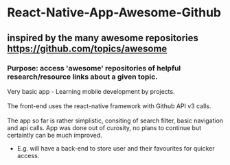 # React-Native-App-Awesome-Github


## inspired by the many awesome repositories https://github.com/topics/awesome <br> 
### Purpose: access 'awesome' repositories of helpful research/resource links about a given topic.

Very basic app - Learning mobile development by projects.  
<br> 
The front-end uses the react-native framework with Github API v3 calls. 
<br><br>
The app so far is rather simplistic, consiting of search filter, basic navigation and api calls.
App was done out of curosity, no plans to continue but certaintly can be much improved. 
- E.g. will have a back-end to store user and their favourites for quicker access.

